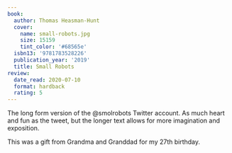 ```yaml
---
book:
  author: Thomas Heasman-Hunt
  cover:
    name: small-robots.jpg
    size: 15159
    tint_color: '#68565e'
  isbn13: '9781783528226'
  publication_year: '2019'
  title: Small Robots
review:
  date_read: 2020-07-10
  format: hardback
  rating: 5
---
```


The long form version of the @smolrobots Twitter account.
As much heart and fun as the tweet, but the longer text allows for more imagination and exposition.

This was a gift from Grandma and Granddad for my 27th birthday.